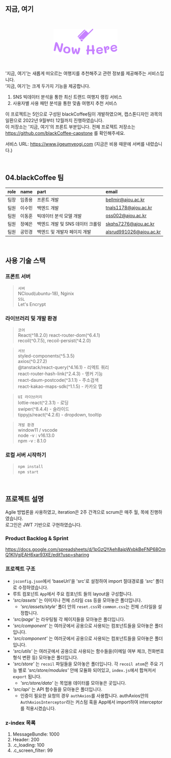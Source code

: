 ## 지금, 여기

<br>
<p align="center"><img src="./src/assets/image/common/logo-primary.svg" alt="now_here" width="200px" /></p>
<br>

'지금, 여기'는 새롭게 떠오르는 여행지를 추천해주고 관련 정보를 제공해주는 서비스입니다.  
‘지금, 여기’는 크게 두가지 기능을 제공합니다.  
1) SNS 빅데이터 분석을 통한 최신 트랜드 여행지 랭킹 서비스  
2) 사용자별 사용 패턴 분석을 통한 맞춤 여행지 추천 서비스  

이 프로젝트는 5인으로 구성된 blackCoffee팀이 개발하였으며, 캡스톤디자인 과목의 일환으로 2022년 9월부터 12월까지 진행하였습니다.  
이 저장소는 '지금, 여기'의 프론트 부분입니다. 전체 프로젝트 저장소는 https://github.com/blackCoffee-capstone 를 확인해주세요.  

서비스 URL: https://www.jigeumyeogi.com (지금은 비용 때문에 서버를 내렸습니다.)  

<br>

## 04.blackCoffee 팀
| role | name | part | email | 
| :--: | :--: | :-- | :-- |
| 팀장 | 임종용 | 프론트 개발 | bellmir@ajou.ac.kr |
| 팀원 | 이수민 | 백엔드 개발 | tnals1178@ajou.ac.kr |
| 팀원 | 이동훈 | 빅데이터 분석 모델 개발 | oss002@ajou.ac.kr |
| 팀원 | 정예은 | 백엔드 개발 및 SNS 데이터 크롤링 | skqhs7276@ajou.ac.kr |
| 팀원 | 공민경 | 백엔드 및 개발자 페이지 개발 | alsrud991026@ajou.ac.kr |

<br>

## 사용 기술 스택

### 프론트 서버
> `서버`  
> NCloud(ubuntu-18), Nginix  
> `SSL`  
> Let's Encrypt

### 라이브러리 및 개발 환경
> `코어`  
> React(^18.2.0)
> react-router-dom(^6.4.1)  
> recoil(^0.7.5), recoil-persist(^4.2.0)  

> `서브`  
> styled-components(^5.3.5)  
> axios(^0.27.2)  
> @tanstack/react-query(^4.16.1) - 리엑트 쿼리  
> react-router-hash-link(^2.4.3) - 앵커 기능  
> react-daum-postcode(^3.1.1) - 주소검색  
> react-kakao-maps-sdk(^1.1.5) - 카카오 맵  

> `UI 라이브러리`  
> lottie-react(^2.3.1) - 로딩  
> swiper(^8.4.4) - 슬라이드  
> tippyjs/react(^4.2.6) - dropdown, tooltip  

> `개발 환경`  
> window11 / vscode  
> node -v : v16.13.0  
> npm -v : 8.1.0  
  
### 로컬 서버 시작하기
> `npm install`  
> `npm start`  
  
<br>

## 프로젝트 설명
Agile 방법론을 사용하였고, iteration은 2주 간격으로 scrum은 매주 월, 목에 진행하였습니다.  
로그인은 JWT 기반으로 구현하였습니다.  

### Product Backlog & Sprint
https://docs.google.com/spreadsheets/d/1pGzQYAeh8ajpWxbkBeFNP68OmQ1KIVgjEAH6xar93XE/edit?usp=sharing  

### 프로젝트 구조
* `jsconfig.json`에서 'baseUrl'을 'src'로 설정하여 import 절대경로를 _'src'_ 폴더로 수정하였습니다.  
* 루트 컴포넌트 `App`에서 주요 컴포넌트 들의 layout을 구성합니다.  
* _'src/assets'_ 는 이미지나 전체 스타일 css 등을 모아놓은 폴더입니다.  
    * _'src/assets/style'_ 폴더 안의 `reset.css`와 `common.css`는 전체 스타일을 설정합니다.  
* _'src/page'_ 는 라우팅될 각 페이지들을 모아놓은 폴더입니다.
* _'src/component'_ 는 여러곳에서 공용으로 사용되는 컴포넌트들을 모아놓은 폴더입니다.
* _'src/component'_ 는 여러곳에서 공용으로 사용되는 컴포넌트들을 모아놓은 폴더입니다.
* _'src/utils'_ 는 여러곳에서 공용으로 사용되는 함수들을(이메일 여부 체크, 전화번호 형식 변환 등) 모아놓은 폴더입니다.  
* _'src/store'_ 는 `recoil` 파일들을 모아놓은 폴더입니다. 각 `recoil atom`은 주요 기능 별로 _'src/store/modules'_ 안에 모듈화 되어있고, `index.js`에서 합쳐저서 `export` 됩니다.  
    * _'src/store/data'_ 는 목업용 데이터를 모아놓은 곳입니다.  
* _'src/api'_ 는 API 함수들을 모아놓은 폴더입니다.  
    * 인증이 필요한 요청의 경우 `authAxios`를 사용합니다. authAxios안의 `AuthAxiosInterceptor`라는 커스텀 훅을 App에서 import하여 interceptor를 적용시켰습니다.  

### z-index 목록
1. MessageBundle: 1000
1. Header: 200
1. .c_loading: 100
1. .c_screen_filter: 99
